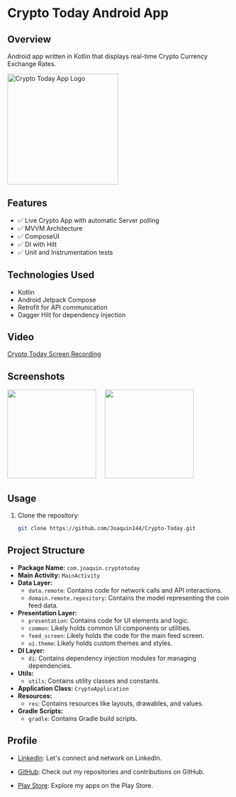 # Crypto Today Android App

## Overview

Android app written in Kotlin that displays real-time Crypto Currency Exchange Rates.

<p >
  <img src="https://github.com/Joaquin144/Crypto-Today/assets/80385154/18687b64-620d-4646-b60b-9a2555fb5761" alt="Crypto Today App Logo" width="250">
</p>


## Features

- ✅ Live Crypto App with automatic Server polling
- ✅ MVVM Architecture
- ✅ ComposeUI
- ✅ DI with Hilt
- ✅ Unit and Instrumentation tests

## Technologies Used

- Kotlin
- Android Jetpack Compose
- Retrofit for API communication
- Dagger Hilt for dependency injection

  
## Video

[Crypto Today Screen Recording](https://github.com/Joaquin144/Crypto-Today/assets/80385154/9de34b4b-b9e8-4f5b-8f41-c389bec3d072)

## Screenshots

<img src="https://github.com/Joaquin144/Crypto-Today/assets/80385154/bd13d123-0b54-4375-9868-181a87bbf8b5" width=200 />&nbsp;&nbsp;&nbsp;&nbsp;
<img src="https://github.com/Joaquin144/Crypto-Today/assets/80385154/202e3ac0-893c-435d-85b8-666507e4f1d7" width=200 />


## Usage

1. Clone the repository:
   ```bash
   git clone https://github.com/Joaquin144/Crypto-Today.git


## Project Structure

- **Package Name:** `com.joaquin.cryptotoday`
- **Main Activity:** `MainActivity`
- **Data Layer:**
    - `data.remote`: Contains code for network calls and API interactions.
    - `domain.remote.repository`: Contains the model representing the coin feed data.
- **Presentation Layer:**
    - `presentation`: Contains code for UI elements and logic.
    - `common`: Likely holds common UI components or utilities.
    - `feed_screen`: Likely holds the code for the main feed screen.
    - `ui.theme`: Likely holds custom themes and styles.
- **DI Layer:**
    - `di`: Contains dependency injection modules for managing dependencies.
- **Utils:**
    - `utils`: Contains utility classes and constants.
- **Application Class:** `CryptoApplication`
- **Resources:**
    - `res`: Contains resources like layouts, drawables, and values.
- **Gradle Scripts:**
    - `gradle`: Contains Gradle build scripts.
 
## Profile
- [LinkedIn](https://www.linkedin.com/in/vibhu-26m): Let's connect and network on LinkedIn.

- [GitHub](https://github.com/Joaquin144): Check out my repositories and contributions on GitHub.

- [Play Store](https://play.google.com/store/apps/developer?id=DevCommOP): Explore my apps on the Play Store.
